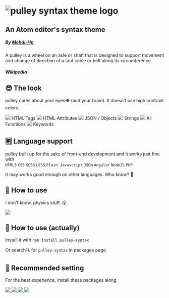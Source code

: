 # ![pulley syntax theme logo](https://raw.githubusercontent.com/Mehdi-Hp/pulley-syntax/master/site-header.png)

## An Atom editor's syntax theme

##### By [Mehdi-Hp](https://github.com/Mehdi-Hp)

A pulley is a wheel on an axle or shaft that is designed to support movement and change of direction of a taut cable or belt along its circumference.

##### Wikipedia

## 😎 The look

pulley cares about your eyes👁 (and your brain). It doesn't use high contrast colors.

![](https://raw.githubusercontent.com/Mehdi-Hp/pulley-syntax/master/images/syn-tags.png) <span class="carrd__text">HTML Tags</span> ![](https://raw.githubusercontent.com/Mehdi-Hp/pulley-syntax/master/images/syn-attribute.png) <span class="carrd__text">HTML Attributes</span> ![](https://raw.githubusercontent.com/Mehdi-Hp/pulley-syntax/master/images/syn-object.png) <span class="carrd__text">JSON / Objects</span> ![](https://raw.githubusercontent.com/Mehdi-Hp/pulley-syntax/master/images/syn-string.png) <span class="carrd__text">Strings</span> ![](https://raw.githubusercontent.com/Mehdi-Hp/pulley-syntax/master/images/syn-functions.png) <span class="carrd__text">All Functions</span> ![](https://raw.githubusercontent.com/Mehdi-Hp/pulley-syntax/master/images/syn-keywords.png) <span class="carrd__text">Keywords</span>

## 🈹 Language support

pulley built up for the sake of front-end development and it works just fine with  
`HTML5` `CSS` `SCSS` `LESS` `Plain Javascript` `JSON` `Angular` `NodeJS` `PHP`

It may works good enough on other languages. Who know? 🤔

## 🔧 How to use

I don't know. physics stuff. 😵

![](https://raw.githubusercontent.com/Mehdi-Hp/pulley-syntax/master/images/Four_pulleys.png)

## 🤘 How to use (actually)

Install it with `npn install pulley-syntax`

Or search🔍 for `pulley-syntax` in packages page.

## 👰 Recommended setting

For the best experience, install these packages along.

[![](https://raw.githubusercontent.com/Mehdi-Hp/pulley-syntax/master/images/rec_1.png) ](font.ubuntu.com/) [ ![](https://raw.githubusercontent.com/Mehdi-Hp/pulley-syntax/master/images/rec_2.png) ](https://atom.io/themes/atom-material-ui) [ ![](https://raw.githubusercontent.com/Mehdi-Hp/pulley-syntax/master/images/rec_3.png) ](https://atom.io/packages/unfancy-file-icons) [![](https://raw.githubusercontent.com/Mehdi-Hp/pulley-syntax/master/images/rec_4.png)](https://atom.io/packages/json-colorer)
